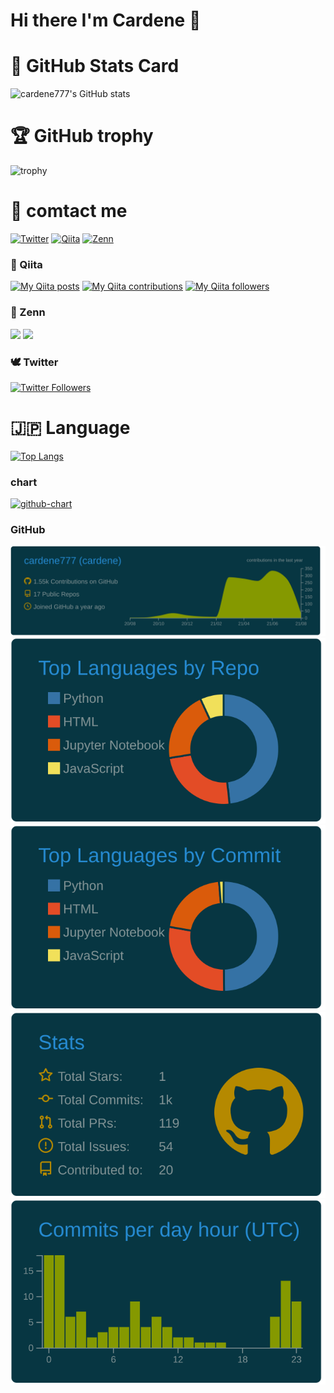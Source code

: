 # Hi there I'm Cardene 👋

# 🦔 GitHub Stats Card
![cardene777's GitHub stats](https://github-readme-stats.vercel.app/api?username=cardene777&show_icons=true&theme=gruvbox)


# 🏆 GitHub trophy
![trophy](https://github-profile-trophy.vercel.app/?username=cardene777&theme=gruvbox)


# 💌 comtact me 

[![Twitter](https://img.shields.io/badge/-Twitter-white?&logo=Twitter)](https://twitter.com/cardene777)
[![Qiita](https://img.shields.io/badge/-Qiita-F6F6F4?&logo=Qiita)](https://qiita.com/cardene)
[![Zenn](https://img.shields.io/badge/-Zenn-3EA8FF)](https://zenn.dev/heku)

### 🌵 Qiita
[![My Qiita posts](https://qiita-badge.apiapi.app/s/cardene/posts.svg)](http://qiita.com/cardene)
[![My Qiita contributions](https://qiita-badge.apiapi.app/s/cardene/contributions.svg)](http://qiita.com/cardene)
[![My Qiita followers](https://qiita-badge.apiapi.app/s/cardene/followers.svg)](http://qiita.com/cardene)

### 📘 Zenn
![](https://zenn-badge.herokuapp.com/s/heku/likes?style=plastic)
![](https://zenn-badge.herokuapp.com/s/heku/followers?style=plastic)


###  🕊 Twitter
[![Twitter Followers](https://img.shields.io/twitter/follow/cardene777?label=Twitter_followers&logo=twitter&style=flat)](https://twitter.com/cardene777)

# 🇯🇵 Language
[![Top Langs](https://github-readme-stats.vercel.app/api/top-langs/?username=cardene777&layout=compact)](https://github.com/anuraghazra/github-readme-stats)



### chart

[![github-chart](https://github-chart.vercel.app/api?user=cardene777)](https://github.com/rokumura7/github-chart)


### GitHub
[![](https://raw.githubusercontent.com/cardene777/cardene777/main/profile-summary-card-output/solarized_dark/0-profile-details.svg)](https://github.com/vn7n24fzkq/github-profile-summary-cards)
[![](https://raw.githubusercontent.com/cardene777/cardene777/main/profile-summary-card-output/solarized_dark/1-repos-per-language.svg)](https://github.com/vn7n24fzkq/github-profile-summary-cards) [![](https://raw.githubusercontent.com/cardene777/cardene777/main/profile-summary-card-output/solarized_dark/2-most-commit-language.svg)](https://github.com/vn7n24fzkq/github-profile-summary-cards)
[![](https://raw.githubusercontent.com/cardene777/cardene777/main/profile-summary-card-output/solarized_dark/3-stats.svg)](https://github.com/vn7n24fzkq/github-profile-summary-cards) [![](https://raw.githubusercontent.com/cardene777/cardene777/main/profile-summary-card-output/solarized_dark/4-productive-time.svg)](https://github.com/vn7n24fzkq/github-profile-summary-cards)

